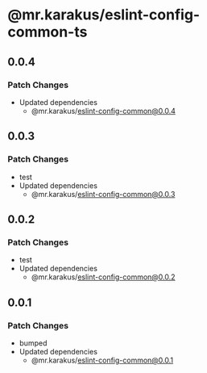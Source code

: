 # @mr.karakus/eslint-config-common-ts

## 0.0.4

### Patch Changes

- Updated dependencies
  - @mr.karakus/eslint-config-common@0.0.4

## 0.0.3

### Patch Changes

- test
- Updated dependencies
  - @mr.karakus/eslint-config-common@0.0.3

## 0.0.2

### Patch Changes

- test
- Updated dependencies
  - @mr.karakus/eslint-config-common@0.0.2

## 0.0.1

### Patch Changes

- bumped
- Updated dependencies
  - @mr.karakus/eslint-config-common@0.0.1
